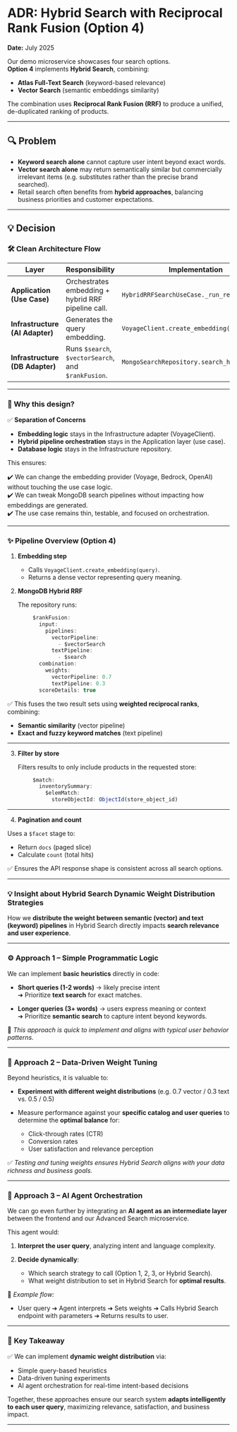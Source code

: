 # ADR: Hybrid Search with Reciprocal Rank Fusion (Option 4)

**Date:** July 2025


Our demo microservice showcases four search options.  
**Option 4** implements **Hybrid Search**, combining:

- **Atlas Full-Text Search** (keyword-based relevance)
- **Vector Search** (semantic embeddings similarity)

The combination uses **Reciprocal Rank Fusion (RRF)** to produce a unified, de-duplicated ranking of products.

---

## 🔍 Problem

- **Keyword search alone** cannot capture user intent beyond exact words.
- **Vector search alone** may return semantically similar but commercially irrelevant items (e.g. substitutes rather than the precise brand searched).
- Retail search often benefits from **hybrid approaches**, balancing business priorities and customer expectations.

---

## 💡 Decision

### 🛠️ Clean Architecture Flow

| Layer | Responsibility | Implementation |
|-------|----------------|----------------|
| **Application (Use Case)** | Orchestrates embedding + hybrid RRF pipeline call. | `HybridRRFSearchUseCase._run_repo_query()` |
| **Infrastructure (AI Adapter)** | Generates the query embedding. | `VoyageClient.create_embedding()` |
| **Infrastructure (DB Adapter)** | Runs `$search`, `$vectorSearch`, and `$rankFusion`. | `MongoSearchRepository.search_hybrid_rrf()` |

---

### 🔑 Why this design?

✅ **Separation of Concerns**

- **Embedding logic** stays in the Infrastructure adapter (VoyageClient).  
- **Hybrid pipeline orchestration** stays in the Application layer (use case).  
- **Database logic** stays in the Infrastructure repository.

This ensures:

✔️ We can change the embedding provider (Voyage, Bedrock, OpenAI) without touching the use case logic.  
✔️ We can tweak MongoDB search pipelines without impacting how embeddings are generated.  
✔️ The use case remains thin, testable, and focused on orchestration.

---

### ✨ Pipeline Overview (Option 4)

1. **Embedding step**

    - Calls `VoyageClient.create_embedding(query)`.  
    - Returns a dense vector representing query meaning.

2. **MongoDB Hybrid RRF**

    The repository runs:
```js
        $rankFusion:
          input:
            pipelines:
              vectorPipeline:
                - $vectorSearch
              textPipeline:
                - $search
          combination:
            weights:
              vectorPipeline: 0.7
              textPipeline: 0.3
          scoreDetails: true
```
✅ This fuses the two result sets using **weighted reciprocal ranks**, combining:

- **Semantic similarity** (vector pipeline)  
- **Exact and fuzzy keyword matches** (text pipeline)

---

3. **Filter by store**

    Filters results to only include products in the requested store:
```js
        $match:
          inventorySummary:
            $elemMatch:
              storeObjectId: ObjectId(store_object_id)
```
---

4. **Pagination and count**

Uses a `$facet` stage to:

- Return `docs` (paged slice)  
- Calculate `count` (total hits)

✅ Ensures the API response shape is consistent across all search options.

---

### 💡  Insight about Hybrid Search Dynamic Weight Distribution Strategies

How we **distribute the weight between semantic (vector) and text (keyword) pipelines** in Hybrid Search directly impacts **search relevance and user experience**.

---

### ⚙️ **Approach 1 – Simple Programmatic Logic**

We can implement **basic heuristics** directly in code:

- **Short queries (1-2 words)** → likely precise intent  
  ➔ Prioritize **text search** for exact matches.

- **Longer queries (3+ words)** → users express meaning or context  
  ➔ Prioritize **semantic search** to capture intent beyond keywords.

🔧 *This approach is quick to implement and aligns with typical user behavior patterns.*

---

### 🧪 **Approach 2 – Data-Driven Weight Tuning**

Beyond heuristics, it is valuable to:

- **Experiment with different weight distributions** (e.g. 0.7 vector / 0.3 text vs. 0.5 / 0.5)
- Measure performance against your **specific catalog and user queries** to determine the **optimal balance** for:

  - Click-through rates (CTR)
  - Conversion rates
  - User satisfaction and relevance perception

✅ *Testing and tuning weights ensures Hybrid Search aligns with your data richness and business goals.*

---

### 🤖 **Approach 3 – AI Agent Orchestration**

We can go even further by integrating an **AI agent as an intermediate layer** between the frontend and our Advanced Search microservice.

This agent would:

1. **Interpret the user query**, analyzing intent and language complexity.  
2. **Decide dynamically**:

   - Which search strategy to call (Option 1, 2, 3, or Hybrid Search).  
   - What weight distribution to set in Hybrid Search for **optimal results**.

🔗 *Example flow:*

- User query ➔ Agent interprets ➔ Sets weights ➔ Calls Hybrid Search endpoint with parameters ➔ Returns results to user.

---

### 🎯 **Key Takeaway**

✅ We can implement **dynamic weight distribution** via:

- Simple query-based heuristics  
- Data-driven tuning experiments  
- AI agent orchestration for real-time intent-based decisions

Together, these approaches ensure our search system **adapts intelligently to each user query**, maximizing relevance, satisfaction, and business impact.

---

